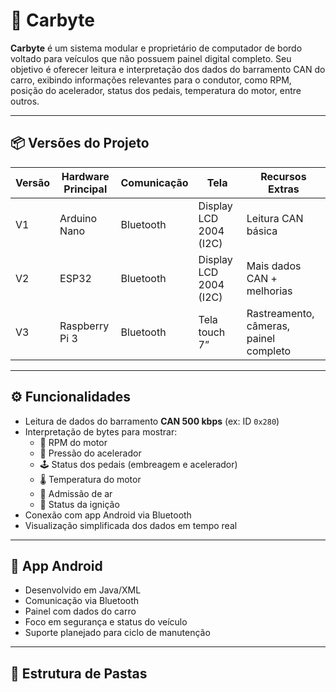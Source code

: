 # 🚗 Carbyte

**Carbyte** é um sistema modular e proprietário de computador de bordo voltado para veículos que não possuem painel digital completo. Seu objetivo é oferecer leitura e interpretação dos dados do barramento CAN do carro, exibindo informações relevantes para o condutor, como RPM, posição do acelerador, status dos pedais, temperatura do motor, entre outros.

---

## 📦 Versões do Projeto

| Versão | Hardware Principal | Comunicação | Tela | Recursos Extras |
|--------|--------------------|-------------|------|------------------|
| V1     | Arduino Nano       | Bluetooth   | Display LCD 2004 (I2C) | Leitura CAN básica |
| V2     | ESP32              | Bluetooth   | Display LCD 2004 (I2C) | Mais dados CAN + melhorias |
| V3     | Raspberry Pi 3     | Bluetooth   | Tela touch 7”           | Rastreamento, câmeras, painel completo |

---

## ⚙️ Funcionalidades

- Leitura de dados do barramento **CAN 500 kbps** (ex: ID `0x280`)
- Interpretação de bytes para mostrar:
  - 🚀 RPM do motor
  - 🦶 Pressão do acelerador
  - 🕹️ Status dos pedais (embreagem e acelerador)
  - 🌡️ Temperatura do motor
  - 💨 Admissão de ar
  - 🔑 Status da ignição
- Conexão com app Android via Bluetooth
- Visualização simplificada dos dados em tempo real

---

## 📲 App Android

- Desenvolvido em Java/XML
- Comunicação via Bluetooth
- Painel com dados do carro
- Foco em segurança e status do veículo
- Suporte planejado para ciclo de manutenção

---

## 📁 Estrutura de Pastas

